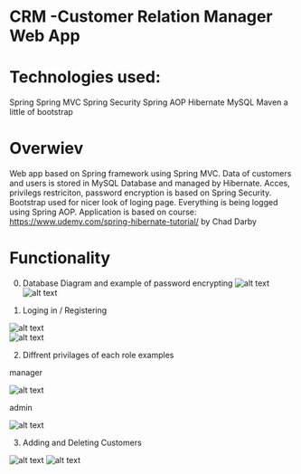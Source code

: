 # CRM -Customer Relation Manager Web App

Technologies used:
=================================================================
Spring
Spring MVC
Spring Security 
Spring AOP
Hibernate
MySQL
Maven
a little of bootstrap


Overwiev
==================================================================
Web app based on Spring framework using Spring MVC.
Data of customers and users is stored in MySQL Database and managed 
by Hibernate. Acces, privilegs restriciton, password encryption is based on Spring Security.
Bootstrap used for nicer look of loging page. Everything is being logged using 
Spring AOP. Application is based on course: 
https://www.udemy.com/spring-hibernate-tutorial/ by Chad Darby

Functionality
===================================================================
0. Database Diagram and example of password encrypting 
![alt text](https://i.imgur.com/SqDDowC.png) 
![alt text](https://i.imgur.com/OqMdsFy.png)

1. Loging in / Registering 

![alt text](https://i.imgur.com/GZP6Iis.png)  
![alt text](https://i.imgur.com/Dq2ilU2.png)

2. Diffrent privilages of each role examples

manager

![alt text](https://i.imgur.com/A8GIaC6.png)  

admin

![alt text](https://i.imgur.com/oc3CbQ6.png)

3. Adding and Deleting Customers

![alt text](https://i.imgur.com/yoZGSg0.png)
![alt text](https://i.imgur.com/SkfPxjM.png)

